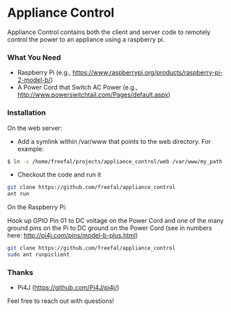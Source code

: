 # Appliance Control

Appliance Control contains both the client and server code to remotely control the power to an appliance using a raspberry pi.

### What You Need
* Raspberry Pi (e.g., https://www.raspberrypi.org/products/raspberry-pi-2-model-b/)
* A Power Cord that Switch AC Power (e.g., http://www.powerswitchtail.com/Pages/default.aspx)

### Installation

On the web server:
* Add a symlink within /var/www that points to the web directory. For example:
```sh
$ ln -s /home/freefal/projects/appliance_control/web /var/www/my_path
```

* Checkout the code and run it
```sh
git clone https://github.com/freefal/appliance_control
ant run
```

On the Raspberry Pi:

Hook up GPIO Pin 01 to DC voltage on the Power Cord and one of the many ground pins on the Pi to DC ground on the Power Cord (see in numbers here: http://pi4j.com/pins/model-b-plus.html)
```sh
git clone https://github.com/freefal/appliance_control
sudo ant runpiclient
```

### Thanks

* Pi4J (https://github.com/Pi4J/pi4j/)

Feel free to reach out with questions!
